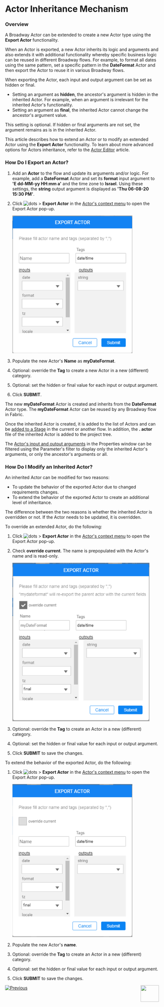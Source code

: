 # Actor Inheritance Mechanism

### Overview

A Broadway Actor can be extended to create a new Actor type using the **Export Actor** functionality. 

When an Actor is exported, a new Actor inherits its logic and arguments and also extends it with additional functionality whereby specific business logic can be reused in different Broadway flows. For example, to format all dates using the same pattern, set a specific pattern in the **DateFormat** Actor and then export the Actor to reuse it in various Broadway flows. 

When exporting the Actor, each input and output argument can be set as hidden or final. 

* Setting an argument as **hidden**, the ancestor's argument is hidden in the inherited Actor. For example, when an argument is irrelevant for the inherited Actor's functionality.
* Setting an argument as **final**, the inherited Actor cannot change the ancestor's argument value. 

This setting is optional. If hidden or final arguments are not set, the argument remains as is in the inherited Actor.

This article describes how to extend an Actor or to modify an extended Actor using the **Export Actor** functionality. To learn about more advanced options for Actors inheritance, refer to the [Actor Editor](28_actor_editor.md) article. 

### How Do I Export an Actor?

1. Add an **Actor** to the flow and update its arguments and/or logic. For example, add a **DateFormat**  Actor and set its **format** input argument to **'E  dd-MM-yy HH:mm a'** and the time zone to **Israel**. Using these settings, the **string** output argument is displayed as **'Thu  06-08-20 15:30 PM'**.

2. Click ![dots](images/99_19_dots.PNG) > **Export Actor** in the [Actor's context menu](18_broadway_flow_window.md#actor-context-menu) to open the Export Actor pop-up.

   <img src="images/99_06_export_1.PNG" alt="export" style="zoom:80%;" />

3. Populate the new Actor's **Name** as **myDateFormat**. 

4. Optional: override the **Tag** to create a new Actor in a new (different) category.

5. Optional: set the hidden or final value for each input or output argument.

6. Click **SUBMIT**. 


The new **myDateFormat** Actor is created and inherits from the **DateFormat** Actor type. The **myDateFormat** Actor can be reused by any Broadway flow in Fabric.

Once the inherited Actor is created, it is added to the list of Actors and can be [added to a Stage](03_broadway_actor.md#how-do-i-add-actor-to-stage) in the current or another flow. In addition, the **. actor** file of the inherited Actor is added to the project tree. 

The [Actor's input and output arguments](03_broadway_actor_window.md#properties-overview) in the Properties window can be filtered using the Parameter's filter to display only the inherited Actor's arguments, or only the ancestor's arguments or all.


### How Do I Modify an Inherited Actor?

An inherited Actor can be modified for two reasons:

- To update the behavior of the exported Actor due to changed requirements changes. 
- To extend the behavior of the exported Actor to create an additional level of inheritance.

The difference between the two reasons is whether the inherited Actor is overridden or not.  If the Actor needs to be updated, it is overridden. 

To override an extended Actor, do the following: 

1. Click ![dots](images/99_19_dots.PNG) > **Export Actor** in the [Actor's context menu](18_broadway_flow_window.md#actor-context-menu) to open the Export Actor pop-up.

2. Check **override current**. The name is prepopulated with the Actor's name and is read-only.

   <img src="images/99_06_export_2.PNG" alt="export" style="zoom:80%;" />

3. Optional: override the **Tag** to create an Actor in a new (different) category.

4. Optional: set the hidden or final value for each input or output argument.

5. Click **SUBMIT** to save the changes.

To extend the behavior of the exported Actor, do the following:

1. Click ![dots](images/99_19_dots.PNG) > **Export Actor** in the [Actor's context menu](18_broadway_flow_window.md#actor-context-menu) to open the Export Actor pop-up.

   <img src="images/99_06_export_3.PNG" alt="export" style="zoom:80%;" />


2. Populate the new Actor's **name**. 

3. Optional: override the **Tag** to create an Actor in a new (different) category.

4. Optional: set the hidden or final value for each input or output argument.

5. Click **SUBMIT** to save the changes.





[![Previous](/articles/images/Previous.png)](05_data_types.md)[<img align="right" width="60" height="54" src="/articles/images/Next.png">](07_broadway_flow_linking_actors.md)

